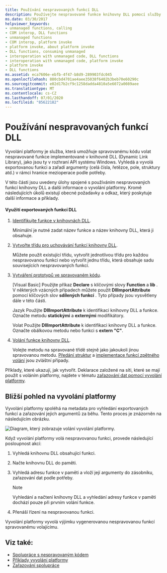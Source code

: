 ```yaml
---
title: Používání nespravovaných funkcí DLL
description: Používejte nespravované funkce knihovny DLL pomocí služby Invoke platformy, která umožňuje spravovanému kódu volat nespravované funkce implementované v knihovnách DLL.
ms.date: 03/30/2017
helpviewer_keywords:
- unmanaged functions, calling
- COM interop, DLL functions
- unmanaged functions
- COM interop, platform invoke
- platform invoke, about platform invoke
- DLL functions, consuming unmanaged
- interoperation with unmanaged code, DLL functions
- interoperation with unmanaged code, platform invoke
- platform invoke
- DLL functions
ms.assetid: eca7606e-ebfb-4f47-b8d9-289903fdc045
ms.openlocfilehash: 880cbd4701ae4aee35038f6402b3beb70e60290c
ms.sourcegitcommit: e02d17b2cf9c1258dadda4810a5e6072a0089aee
ms.translationtype: MT
ms.contentlocale: cs-CZ
ms.lasthandoff: 07/01/2020
ms.locfileid: "85622182"
---
```

# <a name="consuming-unmanaged-dll-functions"></a>Používání nespravovaných funkcí DLL
Vyvolání platformy je služba, která umožňuje spravovanému kódu volat nespravované funkce implementované v knihovně DLL (Dynamic Link Library), jako jsou ty v rozhraní API systému Windows. Vyhledá a vyvolá exportovanou funkci a zařadí argumenty (celá čísla, řetězce, pole, struktury atd.) v rámci hranice mezioperace podle potřeby.  
  
 V této části jsou uvedeny úlohy spojené s používáním nespravovaných funkcí knihovny DLL a další informace o vyvolání platformy. Kromě následujících úkolů existují obecné požadavky a odkaz, který poskytuje další informace a příklady.  
  
#### <a name="to-consume-exported-dll-functions"></a>Využití exportovaných funkcí DLL  
  
1. [Identifikujte funkce v knihovnách DLL](identifying-functions-in-dlls.md).  
  
     Minimální je nutné zadat název funkce a název knihovny DLL, která ji obsahuje.  
  
2. [Vytvořte třídu pro uchovávání funkcí knihovny DLL](creating-a-class-to-hold-dll-functions.md).  
  
     Můžete použít existující třídu, vytvořit jednotlivou třídu pro každou nespravovanou funkci nebo vytvořit jednu třídu, která obsahuje sadu souvisejících nespravovaných funkcí.  
  
3. [Vytváření prototypů ve spravovaném kódu](creating-prototypes-in-managed-code.md).  
  
     [Visual Basic] Použijte příkaz **Declare** s klíčovými slovy **Function** a **lib** . V některých vzácných případech můžete použít **DllImportAttribute** pomocí klíčových slov **sdílených funkcí** . Tyto případy jsou vysvětleny dále v této části.  
  
     Jazyk Použijte **DllImportAttribute** k identifikaci knihovny DLL a funkce. Označte metodu **statickými** a **externými** modifikátory.  
  
     Volat Použijte **DllImportAttribute** k identifikaci knihovny DLL a funkce. Označte obálkovou metodu nebo funkci s **extern "C"**.  
  
4. [Volání funkce knihovny DLL](calling-a-dll-function.md).  
  
     Volejte metodu na spravované třídě stejně jako jakoukoli jinou spravovanou metodu. [Předání struktur](passing-structures.md) a [implementace funkcí zpětného volání](callback-functions.md) jsou zvláštní případy.  
  
 Příklady, které ukazují, jak vytvořit. Deklarace založené na síti, které se mají použít s voláním platformy, najdete v tématu [zařazování dat pomocí vyvolání platformy](marshaling-data-with-platform-invoke.md).  
  
## <a name="a-closer-look-at-platform-invoke"></a>Bližší pohled na vyvolání platformy  
 Vyvolání platformy spoléhá na metadata pro vyhledání exportovaných funkcí a zařazování jejich argumentů za běhu. Tento proces je znázorněn na následujícím obrázku.  
  
 ![Diagram, který zobrazuje volání vyvolání platformy.](./media/consuming-unmanaged-dll-functions/platform-invoke-call.gif)  
  
 Když vyvolání platformy volá nespravovanou funkci, provede následující posloupnost akcí:  
  
1. Vyhledá knihovnu DLL obsahující funkci.  
  
2. Načte knihovnu DLL do paměti.  
  
3. Vyhledá adresu funkce v paměti a vloží její argumenty do zásobníku, zařazování dat podle potřeby.  
  
    > [!NOTE]
    > Vyhledání a načtení knihovny DLL a vyhledání adresy funkce v paměti dochází pouze při prvním volání funkce.  
  
4. Přenáší řízení na nespravovanou funkci.  
  
 Vyvolání platformy vyvolá výjimku vygenerovanou nespravovanou funkcí spravovanému volajícímu.

## <a name="see-also"></a>Viz také:

- [Spolupráce s nespravovaným kódem](index.md)
- [Příklady vyvolání platformy](platform-invoke-examples.md)
- [Zařazování spolupráce](interop-marshaling.md)
